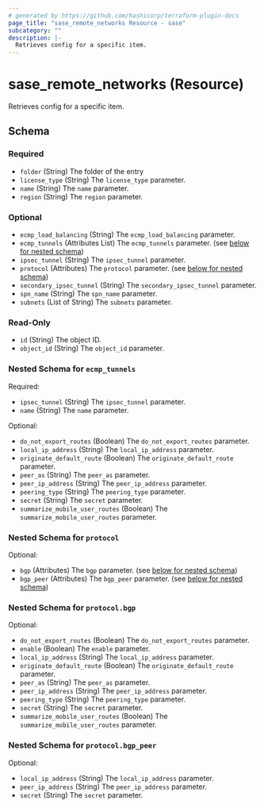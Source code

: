 ```yaml
---
# generated by https://github.com/hashicorp/terraform-plugin-docs
page_title: "sase_remote_networks Resource - sase"
subcategory: ""
description: |-
  Retrieves config for a specific item.
---
```


# sase_remote_networks (Resource)

Retrieves config for a specific item.



<!-- schema generated by tfplugindocs -->
## Schema

### Required

- `folder` (String) The folder of the entry
- `license_type` (String) The `license_type` parameter.
- `name` (String) The `name` parameter.
- `region` (String) The `region` parameter.

### Optional

- `ecmp_load_balancing` (String) The `ecmp_load_balancing` parameter.
- `ecmp_tunnels` (Attributes List) The `ecmp_tunnels` parameter. (see [below for nested schema](#nestedatt--ecmp_tunnels))
- `ipsec_tunnel` (String) The `ipsec_tunnel` parameter.
- `protocol` (Attributes) The `protocol` parameter. (see [below for nested schema](#nestedatt--protocol))
- `secondary_ipsec_tunnel` (String) The `secondary_ipsec_tunnel` parameter.
- `spn_name` (String) The `spn_name` parameter.
- `subnets` (List of String) The `subnets` parameter.

### Read-Only

- `id` (String) The object ID.
- `object_id` (String) The `object_id` parameter.

<a id="nestedatt--ecmp_tunnels"></a>
### Nested Schema for `ecmp_tunnels`

Required:

- `ipsec_tunnel` (String) The `ipsec_tunnel` parameter.
- `name` (String) The `name` parameter.

Optional:

- `do_not_export_routes` (Boolean) The `do_not_export_routes` parameter.
- `local_ip_address` (String) The `local_ip_address` parameter.
- `originate_default_route` (Boolean) The `originate_default_route` parameter.
- `peer_as` (String) The `peer_as` parameter.
- `peer_ip_address` (String) The `peer_ip_address` parameter.
- `peering_type` (String) The `peering_type` parameter.
- `secret` (String) The `secret` parameter.
- `summarize_mobile_user_routes` (Boolean) The `summarize_mobile_user_routes` parameter.


<a id="nestedatt--protocol"></a>
### Nested Schema for `protocol`

Optional:

- `bgp` (Attributes) The `bgp` parameter. (see [below for nested schema](#nestedatt--protocol--bgp))
- `bgp_peer` (Attributes) The `bgp_peer` parameter. (see [below for nested schema](#nestedatt--protocol--bgp_peer))

<a id="nestedatt--protocol--bgp"></a>
### Nested Schema for `protocol.bgp`

Optional:

- `do_not_export_routes` (Boolean) The `do_not_export_routes` parameter.
- `enable` (Boolean) The `enable` parameter.
- `local_ip_address` (String) The `local_ip_address` parameter.
- `originate_default_route` (Boolean) The `originate_default_route` parameter.
- `peer_as` (String) The `peer_as` parameter.
- `peer_ip_address` (String) The `peer_ip_address` parameter.
- `peering_type` (String) The `peering_type` parameter.
- `secret` (String) The `secret` parameter.
- `summarize_mobile_user_routes` (Boolean) The `summarize_mobile_user_routes` parameter.


<a id="nestedatt--protocol--bgp_peer"></a>
### Nested Schema for `protocol.bgp_peer`

Optional:

- `local_ip_address` (String) The `local_ip_address` parameter.
- `peer_ip_address` (String) The `peer_ip_address` parameter.
- `secret` (String) The `secret` parameter.


